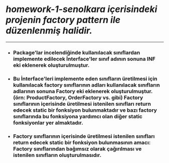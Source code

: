 # _homework-1-senolkara içerisindeki projenin factory pattern ile düzenlenmiş halidir._

---

* ### Package'lar incelendiğinde kullanılacak sınıflardan implemente edilecek İnterface'ler sınıf adının sonuna INF eki eklenerek oluşturulmuştur. 
* ### Bu İnterface'leri implemente eden sınıfların üretilmesi için kullanılacak factory sınıflarının adları kullanılacak sınıfların adlarının sonuna Factory eki eklenerek oluşturulmuştur. (örn: ProductFactory, OrderFactory vs. gibi) Factory sınıflarının içerisinde üretilmesi istenilen sınıfları return edecek static bir fonksiyon bulunmaktadır ve bazı factory sınıflarında bu fonksiyona yardımcı olan diğer static fonksiyonlar yer almaktadır.
* ### Factory sınıflarının içerisinde üretilmesi istenilen sınıfları return edecek static bir fonksiyon bulunmasının amacı: Factory sınıflarından bağımsız olarak çağırılması ve istenilen sınıfların oluşturulmasıdır.